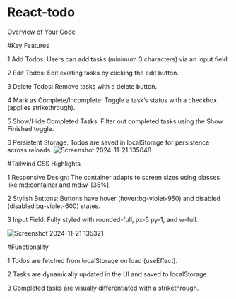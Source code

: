 # React-todo
Overview of Your Code

#Key Features


1 Add Todos: Users can add tasks (minimum 3 characters) via an input field.

2 Edit Todos: Edit existing tasks by clicking the edit button.

3 Delete Todos: Remove tasks with a delete button.

4 Mark as Complete/Incomplete: Toggle a task’s status with a checkbox (applies strikethrough).

5 Show/Hide Completed Tasks: Filter out completed tasks using the Show Finished toggle.

6 Persistent Storage: Todos are saved in localStorage for persistence across reloads.
![Screenshot 2024-11-21 135048](https://github.com/user-attachments/assets/e32540ac-1848-43dc-8c5c-b127e4f106a9)



#Tailwind CSS Highlights


1 Responsive Design: The container adapts to screen sizes using classes like md:container and md:w-[35%].

2 Stylish Buttons: Buttons have hover (hover:bg-violet-950) and disabled (disabled:bg-violet-600) states.

3 Input Field: Fully styled with rounded-full, px-5 py-1, and w-full.

![Screenshot 2024-11-21 135321](https://github.com/user-attachments/assets/a45626da-d720-4146-bff3-46b9403e186c)


#Functionality


1 Todos are fetched from localStorage on load (useEffect).

2 Tasks are dynamically updated in the UI and saved to localStorage.

3 Completed tasks are visually differentiated with a strikethrough.
